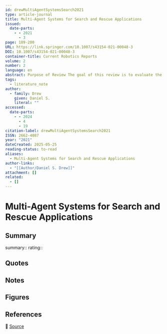 ```yaml
---
id: drewMultiAgentSystemsSearch2021
type: article-journal
title: Multi-Agent Systems for Search and Rescue Applications
issued:
  date-parts:
    - - 2021
      - 3
page: 189-200
URL: https://link.springer.com/10.1007/s43154-021-00048-3
DOI: 10.1007/s43154-021-00048-3
container-title: Current Robotics Reports
volume: 2
number: 2
language: en
abstract: Purpose of Review The goal of this review is to evaluate the current status of multi-robot systems in the context of search and rescue. This includes an investigation of their current use in the field, what major technical challenge areas currently preclude more widespread use, and which key topics will drive future development and adoption.
tags:
  - literature_note
author:
  - family: Drew
    given: Daniel S.
    literal: ""
accessed:
  date-parts:
    - - 2024
      - 4
      - 19
citation-label: drewMultiAgentSystemsSearch2021
ISSN: 2662-4087
year: "2021"
dateCreated: 2025-05-25
reading-status: to-read
aliases:
  - Multi-Agent Systems for Search and Rescue Applications
author-links:
  - "[[Author/Daniel S. Drew]]"
attachment: []
related:
  - []
---
```


# Multi-Agent Systems for Search and Rescue Applications

## Summary
summary::
rating::

## Quotes

## Notes

## Figures

## References

🔗 [Source](https://link.springer.com/10.1007/s43154-021-00048-3)

